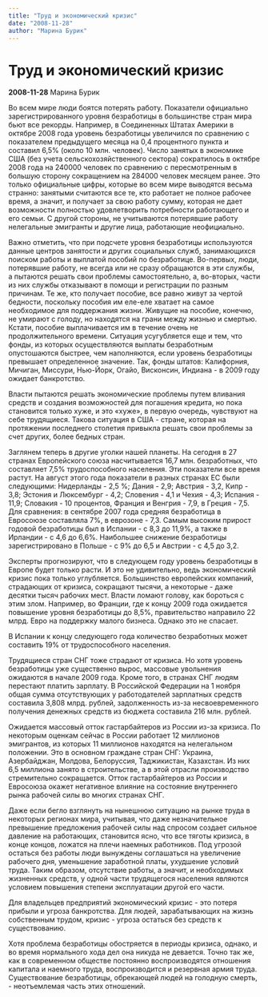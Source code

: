 ```yaml
---
title: "Труд и экономический кризис"
date: "2008-11-28"
author: "Марина Бурик"
---
```


# Труд и экономический кризис

**2008-11-28** Марина Бурик

Во всем мире люди боятся потерять работу. Показатели официально зарегистрированного уровня безработицы в большинстве стран мира бьют все рекорды. Например, в Соединенных Штатах Америки  в октябре 2008 года уровень безработицы увеличился по сравнению с показателем предыдущего месяца на 0,4 процентного пункта и составил 6,5% (около 10 млн. человек). Число занятых в экономике США (без учета сельскохозяйственного сектора) сократилось в октябре 2008 года на 240000 человек по сравнению с пересмотренным в большую сторону сокращением на 284000 человек месяцем ранее. Это только официальные цифры, которые во всем мире выводятся весьма странно: занятыми считаются все те, кто работает не полное рабочее время, а значит, и получает за свою работу сумму, которая не дает возможности полностью удовлетворить потребности работающего и его семьи. С другой стороны, не учитываются потерявшие работу нелегальные эмигранты и другие лица, работающие неофициально.

Важно отметить, что при подсчете уровня безработицы используются данные центров занятости и других социальных служб, занимающихся поиском работы и выплатой пособий по безработице. Во-первых, люди, потерявшие работу, не всегда или не сразу обращаются в эти службы, а пытаются решать свои проблемы самостоятельно, а, во-вторых, части из них службы отказывают в помощи и регистрации по разным причинам. Те же, кто получает пособие, все равно живут за чертой бедности, поскольку пособия им еле-еле хватает на самое необходимое для поддержания жизни. Живущие на пособие, конечно, не умирают с голоду, но находятся на грани между жизнью и смертью. Кстати, пособие выплачивается им в течение очень не продолжительного времени. Ситуация усугубляется еще и тем, что фонды, из которых осуществляются выплаты безработным опустошаются быстрее, чем наполняются, если уровень безработицы превышает определенное значение. Так, фонды штатов: Калифорния, Мичиган, Миссури, Нью-Йорк, Огайо, Висконсин, Индиана - в 2009 году ожидает банкротство.

Власти пытаются решать экономические проблемы путем вливания средств и создания возможностей для погашения кредита, но пока становится только хуже, и это «хуже», в первую очередь, чувствуют на себе трудящиеся. Такова ситуация в США - стране, которая на протяжении последнего столетия привыкла решать свои проблемы за счет других, более бедных стран.

Заглянем теперь в другие уголки нашей планеты. На сегодня в 27 странах  Европейского союза насчитывается 16,7 млн. безработных, что составляет 7,5% трудоспособного населения. Эти показатели все время растут.  На август этого года показатели в разных странах ЕС были следующими:  Нидерланды - 2,5 %; Дания - 2,9; Австрия - 3,2, Кипр - 3,8; Эстония и Люксембург - 4,2; Словения - 4,1 и Чехия - 4,3; Испания - 11,9; Словакия - 10 процентов, Франция и Венгрия - 7,9, в Греция - 7,5. Для сравнения: в сентябре 2007 года средняя безработица в Евросоюзе составляла 7%, в еврозоне - 7,3. Самым высоким прирост годовой безработицы был в Испании - с 8,3 до 11,9%, а также в Ирландии - с 4,6 до 6,6%. Наибольшее снижение безработицы зарегистрировано в Польше - с 9% до 6,5 и Австрии - с 4,5 до 3,2.

Эксперты прогнозируют, что в следующем году уровень безработицы  в Европе будет только расти. И это не удивительно, ведь  экономический кризис пока только углубляется. Большинство европейских компаний, страдающих от кризиса, сокращают тысячи, а некоторые - даже десятки тысяч рабочих мест. Власти ломают голову, как бороться с этим злом. Например, во Франции, где  к концу 2009 года ожидается повышение уровня безработицы до 8,5%, правительство направило 22 млрд. Евро на поддержку малого бизнеса. Однако это не спасает.

В Испании к концу следующего года количество безработных может составить 19% от трудоспособного населения.

Трудящиеся стран СНГ тоже страдают от кризиса. Но хотя уровень безработицы уже существенно вырос, массовые увольнения ожидаются в начале 2009 года. Кроме того, в странах СНГ людям перестают платить зарплату. В Российской Федерации на 1 ноября общая сумма отсутствующих у работодателей зарплатных средств составила 3,808 млрд. рублей, задолженность из-за несвоевременного получения денежных средств из бюджета составила 216 млн. рублей.

Ожидается массовый отток гастарбайтеров из России из-за кризиса. По некоторым оценкам сейчас в России работает 12 миллионов эмигрантов, из которых 11 миллионов находятся на нелегальном положении. Это в основном граждане стран СНГ: Украина, Азербайджан, Молдова, Белоруссия, Таджикистан, Казахстан. Из них 6,5 миллиона занято в строительстве, а в этой отрасли производство стремительно сокращается. Отток гастарбайтеров из России и Евросоюза окажет негативное влияние на состояние внутреннего рынка рабочей силы во многих странах СНГ.

Даже если бегло взглянуть на нынешнюю ситуацию на рынке труда в некоторых регионах мира, учитывая, что даже незначительное превышение предложения рабочей силы над спросом создает сильное давление на  работающих, становится ясно, что все тяготы кризиса, в конце концов, ложатся на плечи наемных работников. Под угрозой остаться без работы люди вынуждены соглашаться на увеличение рабочего дня, уменьшение заработной платы, ухудшение условий труда. Таким образом, отсутствие работы, а значит, и необходимых жизненных средств, у одной части трудящегося населения являются условием повышения степени эксплуатации другой его части.

Для владельцев предприятий экономический кризис - это  потеря прибыли и угроза банкротства. Для людей, зарабатывающих на жизнь собственным трудом, кризис - угроза остаться без средств к существованию.

Хотя проблема безработицы обостряется в периоды кризиса, однако, и во время нормального хода дел она никуда не девается. Точно так же, как в современном обществе постоянно воспроизводятся отношения капитала и наемного труда, воспроизводится и резервная армия труда.  Существование безработицы, обрекающей людей на голодную смерть, - неотъемлемая часть этих отношений.